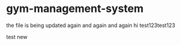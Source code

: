# gym-management-system

the file is being updated again and again and again
hi test123test123

test new